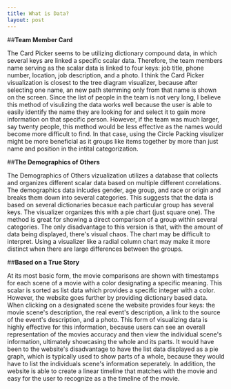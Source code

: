 ```yaml
---
title: What is Data?
layout: post
---
```

##**Team Member Card**

The Card Picker seems to be utilizing dictionary compound data, in which several keys are linked a specific scalar data. Therefore, the team members name serving as the scalar data is linked to four keys: job title, phone number, location, job description, and a photo. I think the Card Picker visualization is closest to the tree diagram visualizer, because after selecting one name, an new path stemming only from that name is shown on the screen. Since the list of people in the team is not very long, I believe this method of visulizing the data works well because the user is able to easily identify the name they are looking for and select it to gain more information on that specific person. However, if the team was much larger, say twenty people, this method would be less effective as the names would become more difficult to find. In that case, using the Circle Packing visulizer might be more beneficial as it groups like items together by more than just name and position in the intital categorization. 

##**The Demographics of Others**

The Demographics of Others vizualization utilizes a database that collects and organizes different scalar data based on multiple different correlations. The demographics data inlcudes gender, age group, and race or origin and breaks them down into several categories. This suggests that the data is based on several dictionaries becasue each particular group has several keys. The visualizer organizes this with a pie chart (just square one). The method is great for showing a direct comparison of a group within several categories. The only disadvantage to this version is that, with the amount of data being displayed, there's visual chaos. The chart may be difficult to interpret. Using a visualizer like a radial column chart may make it more distinct when there are large differences between the groups. 

##**Based on a True Story**

At its most basic form, the movie comparisons are shown with timestamps for each scene of a movie with a color designating a specific meaning. This scalar is sorted as list data which provides a specific integer with a color. However, the website goes further by providing dictionary based data. When clicking on a designated scene the website provides four keys: the movie scene's description, the real event's description, a link to the source of the event's description, and a photo. This form of visualizing data is highly effective for this information, because users can see an overall representation of the movies accuracy and then view the individual scene's information, ultimately showcasing the whole and its parts. It would have been to the website's disadvantage to have the list data displayed as a pie graph, which is typically used to show parts of a whole, because they would have to list the individuals scene's information seperately. In addition, the website is able to create a linear timeline that matches with the movie and easy for the user to recognize as a the timeline of the movie. 
